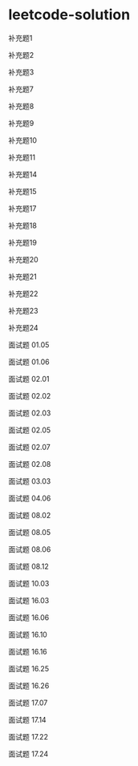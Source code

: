 # leetcode-solution

补充题1

补充题2

补充题3

补充题7

补充题8

补充题9

补充题10

补充题11

补充题14

补充题15

补充题17

补充题18

补充题19

补充题20

补充题21

补充题22

补充题23

补充题24



面试题 01.05

面试题 01.06

面试题 02.01

面试题 02.02

面试题 02.03

面试题 02.05

面试题 02.07

面试题 02.08

面试题 03.03

面试题 04.06

面试题 08.02

面试题 08.05

面试题 08.06

面试题 08.12

面试题 10.03

面试题 16.03

面试题 16.06

面试题 16.10

面试题 16.16

面试题 16.25

面试题 16.26

面试题 17.07

面试题 17.14

面试题 17.22

面试题 17.24